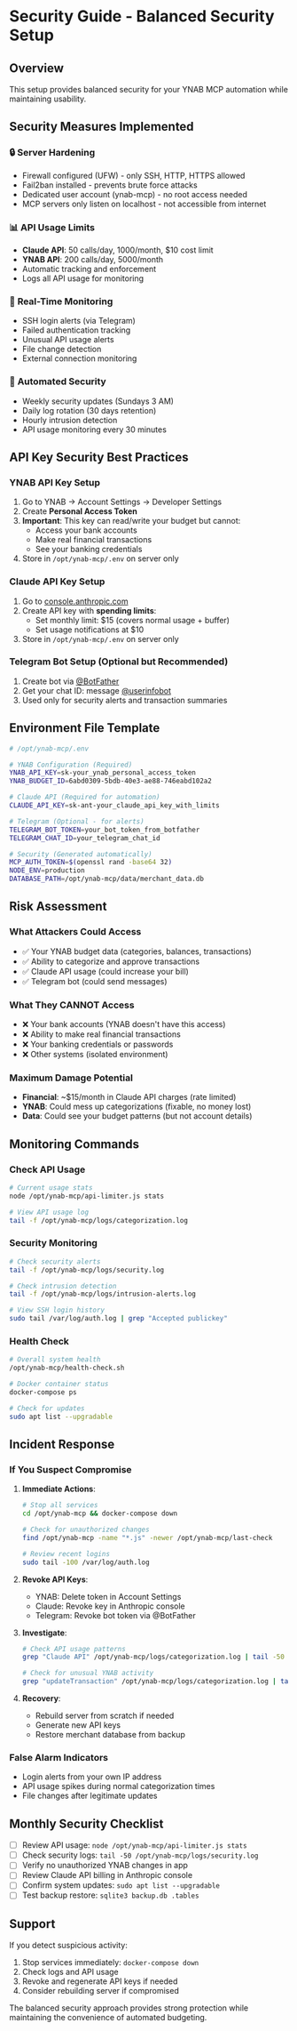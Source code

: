 # Security Guide - Balanced Security Setup

## Overview
This setup provides balanced security for your YNAB MCP automation while maintaining usability.

## Security Measures Implemented

### 🔒 **Server Hardening**
- Firewall configured (UFW) - only SSH, HTTP, HTTPS allowed
- Fail2ban installed - prevents brute force attacks
- Dedicated user account (ynab-mcp) - no root access needed
- MCP servers only listen on localhost - not accessible from internet

### 📊 **API Usage Limits**
- **Claude API**: 50 calls/day, 1000/month, $10 cost limit
- **YNAB API**: 200 calls/day, 5000/month
- Automatic tracking and enforcement
- Logs all API usage for monitoring

### 🚨 **Real-Time Monitoring**
- SSH login alerts (via Telegram)
- Failed authentication tracking
- Unusual API usage alerts
- File change detection
- External connection monitoring

### 🔄 **Automated Security**
- Weekly security updates (Sundays 3 AM)
- Daily log rotation (30 days retention)
- Hourly intrusion detection
- API usage monitoring every 30 minutes

## API Key Security Best Practices

### **YNAB API Key Setup**
1. Go to YNAB → Account Settings → Developer Settings
2. Create **Personal Access Token**
3. **Important**: This key can read/write your budget but cannot:
   - Access your bank accounts
   - Make real financial transactions
   - See your banking credentials
4. Store in `/opt/ynab-mcp/.env` on server only

### **Claude API Key Setup**
1. Go to [console.anthropic.com](https://console.anthropic.com)
2. Create API key with **spending limits**:
   - Set monthly limit: $15 (covers normal usage + buffer)
   - Set usage notifications at $10
3. Store in `/opt/ynab-mcp/.env` on server only

### **Telegram Bot Setup** (Optional but Recommended)
1. Create bot via [@BotFather](https://t.me/botfather)
2. Get your chat ID: message [@userinfobot](https://t.me/userinfobot)
3. Used only for security alerts and transaction summaries

## Environment File Template

```bash
# /opt/ynab-mcp/.env

# YNAB Configuration (Required)
YNAB_API_KEY=sk-your_ynab_personal_access_token
YNAB_BUDGET_ID=6abd0309-5bdb-40e3-ae88-746eabd102a2

# Claude API (Required for automation)
CLAUDE_API_KEY=sk-ant-your_claude_api_key_with_limits

# Telegram (Optional - for alerts)
TELEGRAM_BOT_TOKEN=your_bot_token_from_botfather
TELEGRAM_CHAT_ID=your_telegram_chat_id

# Security (Generated automatically)
MCP_AUTH_TOKEN=$(openssl rand -base64 32)
NODE_ENV=production
DATABASE_PATH=/opt/ynab-mcp/data/merchant_data.db
```

## Risk Assessment

### **What Attackers Could Access**
- ✅ Your YNAB budget data (categories, balances, transactions)
- ✅ Ability to categorize and approve transactions
- ✅ Claude API usage (could increase your bill)
- ✅ Telegram bot (could send messages)

### **What They CANNOT Access**
- ❌ Your bank accounts (YNAB doesn't have this access)
- ❌ Ability to make real financial transactions
- ❌ Your banking credentials or passwords
- ❌ Other systems (isolated environment)

### **Maximum Damage Potential**
- **Financial**: ~$15/month in Claude API charges (rate limited)
- **YNAB**: Could mess up categorizations (fixable, no money lost)
- **Data**: Could see your budget patterns (but not account details)

## Monitoring Commands

### **Check API Usage**
```bash
# Current usage stats
node /opt/ynab-mcp/api-limiter.js stats

# View API usage log
tail -f /opt/ynab-mcp/logs/categorization.log
```

### **Security Monitoring**
```bash
# Check security alerts
tail -f /opt/ynab-mcp/logs/security.log

# Check intrusion detection
tail -f /opt/ynab-mcp/logs/intrusion-alerts.log

# View SSH login history
sudo tail /var/log/auth.log | grep "Accepted publickey"
```

### **Health Check**
```bash
# Overall system health
/opt/ynab-mcp/health-check.sh

# Docker container status
docker-compose ps

# Check for updates
sudo apt list --upgradable
```

## Incident Response

### **If You Suspect Compromise**
1. **Immediate Actions**:
   ```bash
   # Stop all services
   cd /opt/ynab-mcp && docker-compose down
   
   # Check for unauthorized changes
   find /opt/ynab-mcp -name "*.js" -newer /opt/ynab-mcp/last-check
   
   # Review recent logins
   sudo tail -100 /var/log/auth.log
   ```

2. **Revoke API Keys**:
   - YNAB: Delete token in Account Settings
   - Claude: Revoke key in Anthropic console
   - Telegram: Revoke bot token via @BotFather

3. **Investigate**:
   ```bash
   # Check API usage patterns
   grep "Claude API" /opt/ynab-mcp/logs/categorization.log | tail -50
   
   # Check for unusual YNAB activity
   grep "updateTransaction" /opt/ynab-mcp/logs/categorization.log | tail -20
   ```

4. **Recovery**:
   - Rebuild server from scratch if needed
   - Generate new API keys
   - Restore merchant database from backup

### **False Alarm Indicators**
- Login alerts from your own IP address
- API usage spikes during normal categorization times
- File changes after legitimate updates

## Monthly Security Checklist

- [ ] Review API usage: `node /opt/ynab-mcp/api-limiter.js stats`
- [ ] Check security logs: `tail -50 /opt/ynab-mcp/logs/security.log`
- [ ] Verify no unauthorized YNAB changes in app
- [ ] Review Claude API billing in Anthropic console
- [ ] Confirm system updates: `sudo apt list --upgradable`
- [ ] Test backup restore: `sqlite3 backup.db .tables`

## Support

If you detect suspicious activity:
1. Stop services immediately: `docker-compose down`
2. Check logs and API usage
3. Revoke and regenerate API keys if needed
4. Consider rebuilding server if compromised

The balanced security approach provides strong protection while maintaining the convenience of automated budgeting.